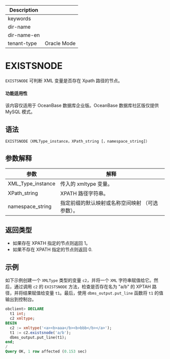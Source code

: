 | Description   |                 |
|---------------|-----------------|
| keywords      |                 |
| dir-name      |                 |
| dir-name-en   |                 |
| tenant-type   | Oracle Mode     |

# EXISTSNODE

`EXISTSNODE` 可判断 XML 变量是否存在 Xpath 路径的节点。

  <main id="notice" >
    <h4>功能适用性</h4>
    <p>该内容仅适用于 OceanBase 数据库企业版。OceanBase 数据库社区版仅提供 MySQL 模式。</p>
  </main>

## 语法

```sql
EXISTSNODE（XMLType_instance，XPath_string [，namespace_string]）
```

## 参数解释

|   参数    |                   解释                   |
|---------|----------------------------------------|
| XML_Type_instance | 传入的 xmltype 变量。|
| XPath_string | XPATH 路径字符串。 |
| namespace_string | 指定前缀的默认映射或名称空间映射 （可选参数）。|

## 返回类型

* 如果存在 XPATH 指定的节点则返回 1。
* 如果不存在 XPATH 指定的节点则返回 0.

## 示例

如下示例创建一个 `XMLType` 类型的变量 `c2`，并将一个 `XML` 字符串赋值给它。然后，通过调用 `c2` 的 `EXISTSNODE` 方法，检查是否存在名为 "a/b" 的 XPTAH 路径，并将结果赋值给变量 `t1`。最后，使用 `dbms_output.put_line` 函数将 `t1` 的值输出到控制台。

```sql
obclient> DECLARE
  t1 int;
  c2 xmltype;
BEGIN
  c2 := xmltype('<a><b>aaa</b><b>bbb</b></a>');
  t1 := c2.existsnode('a/b');
  dbms_output.put_line(t1);
end;
/
Query OK, 1 row affected (0.153 sec)
```
